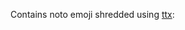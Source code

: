 Contains noto emoji shredded using [ttx](https://fonttools.readthedocs.io/en/latest/_modules/fontTools/ttx.html):

```shell

```
